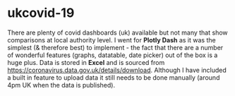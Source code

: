 # ukcovid-19
There are plenty of covid dashboards (uk) available but not many that show comparisons at local authority level.
I went for **Plotly Dash** as it was the simplest (& therefore best) to implement - the fact that there are a number of wonderful features (graphs, datatable, date picker) out of the box is a huge plus. Data is stored in **Excel** and is sourced from https://coronavirus.data.gov.uk/details/download.
Although I have included a built in feature to upload data it still needs to be done manually (around 4pm UK when the data is published).
